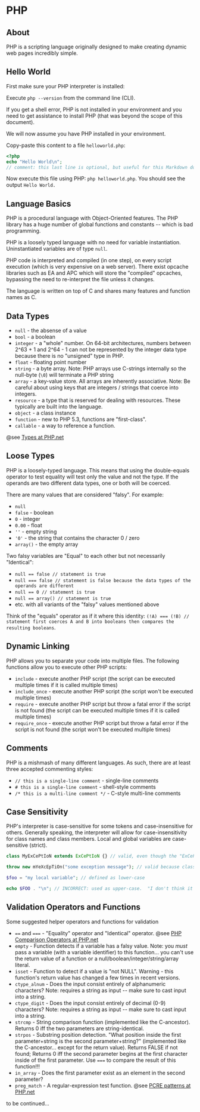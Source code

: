PHP
===

About
-----

PHP is a scripting language originally designed to make creating dynamic web pages incredibly simple.

Hello World
-----------

First make sure your PHP interpreter is installed:

Execute ```php --version``` from the command line (CLI).

If you get a shell error, PHP is not installed in your environment and you need to get assistance to install PHP (that was beyond the scope of this document).

We will now assume you have PHP installed in your environment.

Copy-paste this content to a file `helloworld.php`:

```php
<?php
echo "Hello World\n";
// comment: this last line is optional, but useful for this Markdown document ?>
```

Now execute this file using PHP: ```php helloworld.php```.  You should see the output ```Hello World.```

Language Basics
---------------

PHP is a procedural language with Object-Oriented features.  The PHP library has a huge number of global functions and constants -- which is bad programming.

PHP is a loosely typed language with no need for variable instantiation.  Uninstantiated variables are of type `null`.

PHP code is interpreted and compiled (in one step), on every script execution (which is very expensive on a web server). There exist opcache libraries such as EA and APC which will store the "compiled" opcaches, bypassing the need to re-interpret the file unless it changes.

The language is written on top of C and shares many features and function names as C.

Data Types
----------

 * `null` - the absense of a value
 * `bool` - a boolean
 * `integer` - a "whole" number.  On 64-bit architectures, numbers between 2^63 + 1 and 2^64 - 1 can not be represented by the integer data type because there is no "unsigned" type in PHP.
 * `float` - floating point number
 * `string` - a byte array.  Note: PHP arrays use C-strings internally so the null-byte (`\0`) will terminate a PHP string
 * `array` - a key-value store.  All arrays are inherently associative.  Note: Be careful about using keys that are integers / strings that coerce into integers.
 * `resource` - a type that is reserved for dealing with resources.  These typically are built into the language.
 * `object` - a class instance
 * `function` - new to PHP 5.3, functions are "first-class".
 * `callable` - a way to reference a function.

@see [Types at PHP.net](http://www.php.net/manual/en/language.types.php)

Loose Types
-----------

PHP is a loosely-typed language. This means that using the double-equals operator to test equality will test only the value and not the type.  If the operands are two different data types, one or both will be coerced.

There are many values that are considered "falsy".  For example:

 * `null`
 * `false` - boolean
 * `0` - integer
 * `0.00` - float
 * `''` - empty string
 * `'0'` - the string that contains the character 0 / zero
 * `array()` - the empty array

Two falsy variables are "Equal" to each other but not necessarily "Identical":

 * `null == false // statement is true`
 * `null === false // statement is false because the data types of the operands are different`
 * `null == 0 // statement is true`
 * `null == array() // statement is true`
 * etc. with all variants of the "falsy" values mentioned above

Think of the "equals" operator as if it where this identity: `(!A) === (!B) // statement first coerces A and B into booleans then compares the resulting booleans`.

Dynamic Linking
---------------

PHP allows you to separate your code into multiple files.  The following functions allow you to execute other PHP scripts:

 * `include` - execute another PHP script (the script can be executed multiple times if it is called multiple times)
 * `include_once` - execute another PHP script (the script won't be executed multiple times)
 * `require` - execute another PHP script but throw a fatal error if the script is not found (the script can be executed multiple times if it is called multiple times)
 * `require_once` - execute another PHP script but throw a fatal error if the script is not found (the script won't be executed multiple times)

Comments
--------

PHP is a mishmash of many different languages. As such, there are at least three accepted commenting styles:

 * `// this is a single-line comment` - single-line comments
 * `# this is a single-line comment` - shell-style comments
 * `/* this is a multi-line comment */` - C-style multi-line comments

Case Sensitivity
----------------

PHP's interpreter is case-sensitive for some tokens and case-insensitive for others.  Generally speaking, the interpreter will allow for case-insensitivity for class names and class members.  Local and global variables are case-sensitive (strict).

```php
class MyExCePtIoN extends ExCePtIoN {} // valid, even though the "ExCePtIoN" class is defined by PHP as "class Exception"

throw new mYeXcEpTiOn("some exception message"); // valid because class names are case-insensitive
```

```php
$foo = "my local variable"; // defined as lower-case

echo $FOO . "\n"; // INCORRECT: used as upper-case.  "I don't think it works the way you think it works."
```


Validation Operators and Functions
----------------------------------

Some suggested helper operators and functions for validation

 * `==` and `===` - "Equality" operator and "Identical" operator. @see [PHP Comparison Operators at PHP.net](http://us3.php.net/manual/en/language.operators.comparison.php)
 * `empty` - Function detects if a variable has a falsy value. Note: you _must_ pass a variable (with a variable identifier) to this function... you can't use the return value of a function or a null/boolean/integer/string/array literal.
 * `isset` - Function to detect if a value is "not NULL".  Warning - this function's return value has changed a few times in recent versions.
 * `ctype_alnum` - Does the input consist entirely of alphanumeric characters? Note: requires a string as input -- make sure to cast input into a string.
 * `ctype_digit` - Does the input consist entirely of decimal (0-9) characters? Note: requires a string as input -- make sure to cast input into a string.
 * `strcmp` - String comparison function (implemented like the C-ancestor).  Returns 0 iff the two parameters are string-identical.
 * `strpos` - Substring position detection.  "What position inside the first parameter+string is the second parameter+string?" (implemented like the C-ancestor... except for the return value).  Returns FALSE if not found; Returns 0 iff the second parameter begins at the first character inside of the first parameter. Use `===` to compare the result of this function!!!
 * `in_array` - Does the first parameter exist as an element in the second parameter?
 * `preg_match` - A regular-expression test function. @see [PCRE patterns at PHP.net](http://us3.php.net/manual/en/pcre.pattern.php)


to be continued...

